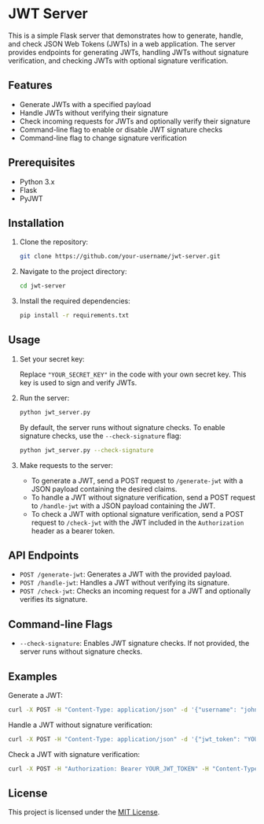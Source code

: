 # JWT Server

This is a simple Flask server that demonstrates how to generate, handle, and check JSON Web Tokens (JWTs) in a web application. The server provides endpoints for generating JWTs, handling JWTs without signature verification, and checking JWTs with optional signature verification.

## Features

- Generate JWTs with a specified payload
- Handle JWTs without verifying their signature
- Check incoming requests for JWTs and optionally verify their signature
- Command-line flag to enable or disable JWT signature checks
- Command-line flag to change signature verification

## Prerequisites

- Python 3.x
- Flask
- PyJWT

## Installation

1. Clone the repository:

   ```bash
   git clone https://github.com/your-username/jwt-server.git
   ```

2. Navigate to the project directory:

   ```bash
   cd jwt-server
   ```

3. Install the required dependencies:

   ```bash
   pip install -r requirements.txt
   ```

## Usage

1. Set your secret key:

   Replace `"YOUR_SECRET_KEY"` in the code with your own secret key. This key is used to sign and verify JWTs.

2. Run the server:

   ```bash
   python jwt_server.py
   ```

   By default, the server runs without signature checks. To enable signature checks, use the `--check-signature` flag:

   ```bash
   python jwt_server.py --check-signature
   ```

3. Make requests to the server:

   - To generate a JWT, send a POST request to `/generate-jwt` with a JSON payload containing the desired claims.
   - To handle a JWT without signature verification, send a POST request to `/handle-jwt` with a JSON payload containing the JWT.
   - To check a JWT with optional signature verification, send a POST request to `/check-jwt` with the JWT included in the `Authorization` header as a bearer token.

## API Endpoints

- `POST /generate-jwt`: Generates a JWT with the provided payload.
- `POST /handle-jwt`: Handles a JWT without verifying its signature.
- `POST /check-jwt`: Checks an incoming request for a JWT and optionally verifies its signature.

## Command-line Flags

- `--check-signature`: Enables JWT signature checks. If not provided, the server runs without signature checks.

## Examples

Generate a JWT:

```bash
curl -X POST -H "Content-Type: application/json" -d '{"username": "john", "email": "john@example.com"}' http://localhost:5000/generate-jwt
```

Handle a JWT without signature verification:

```bash
curl -X POST -H "Content-Type: application/json" -d '{"jwt_token": "YOUR_JWT_TOKEN"}' http://localhost:5000/handle-jwt
```

Check a JWT with signature verification:

```bash
curl -X POST -H "Authorization: Bearer YOUR_JWT_TOKEN" -H "Content-Type: application/json" http://localhost:5000/check-jwt
```

## License

This project is licensed under the [MIT License](LICENSE).

